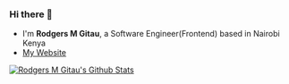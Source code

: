 ### Hi there 👋


- I'm **Rodgers M Gitau**, a Software Engineer(Frontend) based in Nairobi Kenya
- [My Website](https://www.rodgersgitau.github.io)

[![Rodgers M Gitau's Github Stats](https://github-readme-stats.vercel.app/api?username=rodgersgitau&show_icons=true&theme=tokyonight)](https://github.com/rodgersgitau/github-readme-stats)

<!--
**rodgersgitau/rodgersgitau** is a ✨ _special_ ✨ repository because its `README.md` (this file) appears on your GitHub profile.
-->
